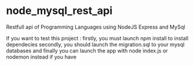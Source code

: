 # node_mysql_rest_api
Restfull api of Programming Languages using NodeJS Express and MySql

If you want to test this project :
firstly, you must launch npm install to install dependecies
secondly, you should launch the migration.sql to your mysql databases
and finally you can launch the app with node index.js or nodemon instead if you have
